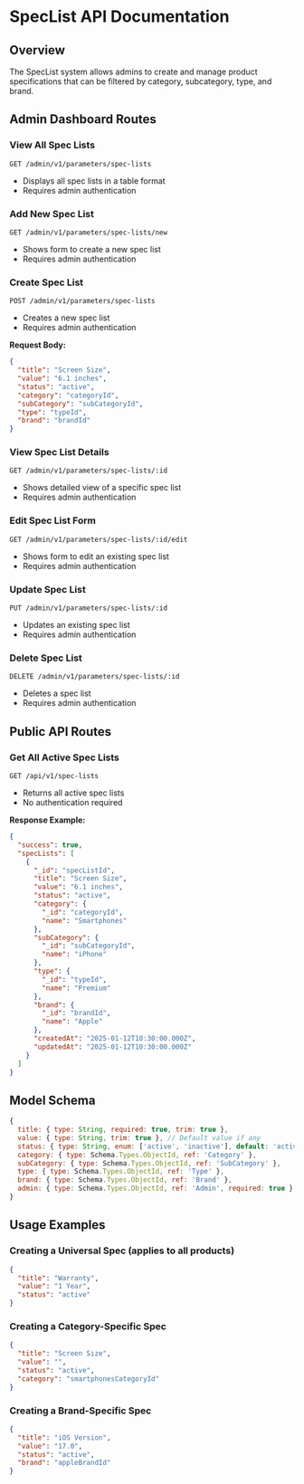# SpecList API Documentation

## Overview
The SpecList system allows admins to create and manage product specifications that can be filtered by category, subcategory, type, and brand.

## Admin Dashboard Routes

### View All Spec Lists
`GET /admin/v1/parameters/spec-lists`
- Displays all spec lists in a table format
- Requires admin authentication

### Add New Spec List
`GET /admin/v1/parameters/spec-lists/new`
- Shows form to create a new spec list
- Requires admin authentication

### Create Spec List
`POST /admin/v1/parameters/spec-lists`
- Creates a new spec list
- Requires admin authentication

**Request Body:**
```json
{
  "title": "Screen Size",
  "value": "6.1 inches",
  "status": "active",
  "category": "categoryId",
  "subCategory": "subCategoryId",
  "type": "typeId",
  "brand": "brandId"
}
```

### View Spec List Details
`GET /admin/v1/parameters/spec-lists/:id`
- Shows detailed view of a specific spec list
- Requires admin authentication

### Edit Spec List Form
`GET /admin/v1/parameters/spec-lists/:id/edit`
- Shows form to edit an existing spec list
- Requires admin authentication

### Update Spec List
`PUT /admin/v1/parameters/spec-lists/:id`
- Updates an existing spec list
- Requires admin authentication

### Delete Spec List
`DELETE /admin/v1/parameters/spec-lists/:id`
- Deletes a spec list
- Requires admin authentication

## Public API Routes

### Get All Active Spec Lists
`GET /api/v1/spec-lists`
- Returns all active spec lists
- No authentication required

**Response Example:**
```json
{
  "success": true,
  "specLists": [
    {
      "_id": "specListId",
      "title": "Screen Size",
      "value": "6.1 inches",
      "status": "active",
      "category": {
        "_id": "categoryId",
        "name": "Smartphones"
      },
      "subCategory": {
        "_id": "subCategoryId",
        "name": "iPhone"
      },
      "type": {
        "_id": "typeId",
        "name": "Premium"
      },
      "brand": {
        "_id": "brandId",
        "name": "Apple"
      },
      "createdAt": "2025-01-12T10:30:00.000Z",
      "updatedAt": "2025-01-12T10:30:00.000Z"
    }
  ]
}
```

## Model Schema

```javascript
{
  title: { type: String, required: true, trim: true },
  value: { type: String, trim: true }, // Default value if any
  status: { type: String, enum: ['active', 'inactive'], default: 'active' },
  category: { type: Schema.Types.ObjectId, ref: 'Category' },
  subCategory: { type: Schema.Types.ObjectId, ref: 'SubCategory' },
  type: { type: Schema.Types.ObjectId, ref: 'Type' },
  brand: { type: Schema.Types.ObjectId, ref: 'Brand' },
  admin: { type: Schema.Types.ObjectId, ref: 'Admin', required: true }
}
```

## Usage Examples

### Creating a Universal Spec (applies to all products)
```json
{
  "title": "Warranty",
  "value": "1 Year",
  "status": "active"
}
```

### Creating a Category-Specific Spec
```json
{
  "title": "Screen Size",
  "value": "",
  "status": "active",
  "category": "smartphonesCategoryId"
}
```

### Creating a Brand-Specific Spec
```json
{
  "title": "iOS Version",
  "value": "17.0",
  "status": "active",
  "brand": "appleBrandId"
}
```